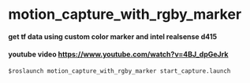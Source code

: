 motion_capture_with_rgby_marker
========================
#### get tf data using custom color marker and intel realsense d415
#### youtube video https://www.youtube.com/watch?v=4BJ_dpGeJrk
```$roslaunch motion_capture_with_rgby_marker start_capture.launch```

